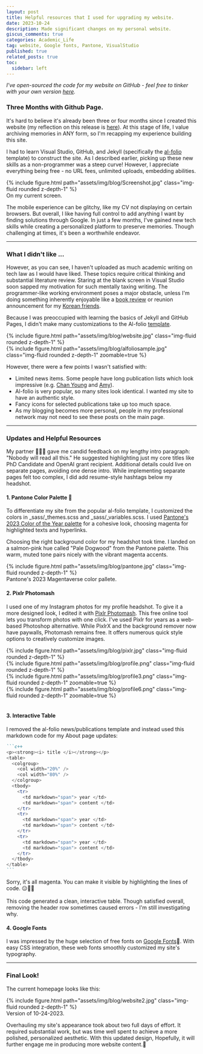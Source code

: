 ```yaml
---
layout: post
title: Helpful resources that I used for upgrading my website.  
date: 2023-10-24
description: Made significant changes on my personal website. 
giscus_comments: true
categories: Academic_Life
tag: website, Google fonts, Pantone, VisualStudio
published: true
related_posts: true
toc:
  sidebar: left
---
```


<i>I've open-sourced the code for my website on GitHub - feel free to tinker with your own version <a href="https://github.com/inyoungcheong/inyoungcheong.github.io">here</a>.</i>


### Three Months with Github Page. 

It's hard to believe it's already been three or four months since I created this website (my reflection on this release is [here](https://inyoungcheong.github.io/blog/2023/adieu-wordpress/)). At this stage of life, I value archiving memories in ANY form, so I'm recapping my experience building this site.

I had to learn Visual Studio, GitHub, and Jekyll (specifically the [al-folio](https://github.com/alshedivat/al-folio) template) to construct the site. As I described earlier, picking up these new skills as a non-programmer was a steep curve! However, I appreciate everything being free - no URL fees, unlimited uploads, embedding abilities.

<div class="row mt-3">
    <div class="col-sm mt-3 mt-md-0">
        {% include figure.html path="assets/img/blog/Screenshot.jpg" class="img-fluid rounded z-depth-1" %}
    </div>
</div>
<div class="caption">
    On my current screen. 
</div>

The mobile experience can be glitchy, like my CV not displaying on certain browsers. But overall, I like having full control to add anything I want by finding solutions through Google. In just a few months, I've gained new tech skills while creating a personalized platform to preserve memories. Though challenging at times, it's been a worthwhile endeavor.

---
### What I didn't like ...

However, as you can see, I haven't uploaded as much academic writing on tech law as I would have liked. These topics require critical thinking and substantial literature review. Staring at the blank screen in Visual Studio soon sapped my motivation for such mentally taxing writing. The programmer-like working environment poses a major obstacle, unless I'm doing something inherently enjoyable like a [book review](https://inyoungcheong.github.io/blog/2023/maria-schneider/) or reunion announcement for my [Korean friends](https://inyoungcheong.github.io/blog/2023/jeonmindong/).

Because I was preoccupied with learning the basics of Jekyll and GitHub Pages, I didn't make many customizations to the Al-folio [template](https://alshedivat.github.io/al-folio/). 

<div class="row mt-3">
   <div class="col-sm mt-3 mt-md-0">
        {% include figure.html path="assets/img/blog/website.jpg" class="img-fluid rounded z-depth-1" %}
    </div>
    <div class="col-sm mt-3 mt-md-0">
        {% include figure.html path="assets/img/blog/alfoliosample.jpg" class="img-fluid rounded z-depth-1" zoomable=true %}
    </div>
</div>

However, there were a few points I wasn't satisfied with:
- Limited news items. Some people have long publication lists which look impressive (e.g. [Chan Young](https://chan0park.github.io/) and [Amy](https://homes.cs.washington.edu/~axz/)).
- Al-folio is very popular, so many sites look identical. I wanted my site to have an authentic style.
- Fancy icons for selected publications take up too much space.
- As my blogging becomes more personal, people in my professional network may not need to see these posts on the main page.


---
### Updates and Helpful Resources
My partner 👨🏻‍🎨 gave me candid feedback on my lengthy intro paragraph: "Nobody will read all this." He suggested highlighting just my core titles like PhD Candidate and OpenAI grant recipient. Additional details could live on separate pages, avoiding one dense intro. While implementing separate pages felt too complex, I did add resume-style hashtags below my headshot.


#### 1. Pantone Color Palette 🎨
To differentiate my site from the popular al-folio template, I customized the colors in _sass/_themes.scss and _sass/_variables.scss. I used [Pantone's 2023 Color of the Year palette](https://www.pantone.com/color-of-the-year/2023) for a cohesive look, choosing magenta for highlighted texts and hyperlinks.

Choosing the right background color for my headshot took time. I landed on a salmon-pink hue called "Pale Dogwood" from the Pantone palette. This warm, muted tone pairs nicely with the vibrant magenta accents.
<br>
<div class="row mt-3">
    <div class="col-sm mt-3 mt-md-0">
        {% include figure.html path="assets/img/blog/pantone.jpg" class="img-fluid rounded z-depth-1" %}
    </div>
</div>
<div class="caption">
    Pantone's 2023 Magentaverse color pallete.
</div>


#### 2. Pixlr Photomash 
I used one of my Instagram photos for my profile headshot. To give it a more designed look, I edited it with [Pixlr Photomash](https://pixlr.com/photomash/). This free online tool lets you transform photos with one click.
I've used Pixlr for years as a web-based Photoshop alternative. While PixlrX and the background remover now have paywalls, Photomash remains free. It offers numerous quick style options to creatively customize images.

<div class="row mt-3">
   <div class="col-sm mt-3 mt-md-0">
        {% include figure.html path="assets/img/blog/pixlr.jpg" class="img-fluid rounded z-depth-1" %}
    </div>
</div>
<div class="row mt-3">
   <div class="col-sm mt-3 mt-md-0">
        {% include figure.html path="assets/img/blog/profile.png" class="img-fluid rounded z-depth-1" %}
    </div>
    <div class="col-sm mt-3 mt-md-0">
        {% include figure.html path="assets/img/blog/profile3.png" class="img-fluid rounded z-depth-1" zoomable=true %}
    </div>
    <div class="col-sm mt-3 mt-md-0">
        {% include figure.html path="assets/img/blog/profile6.png" class="img-fluid rounded z-depth-1" zoomable=true %}
    </div>
</div>
<br>

#### 3. Interactive Table 
I removed the al-folio news/publications template and instead used this markdown code for my About page updates:
<br>
````markdown
```c++
<p><strong><i> title </i></strong></p>
<table>
  <colgroup>
    <col width="20%" />
    <col width="80%" />
  </colgroup>
  <tbody>
    <tr>
      <td markdown="span"> year </td>
      <td markdown="span"> content </td>
    </tr>
    <tr>
      <td markdown="span"> year </td>
      <td markdown="span"> content </td>
    </tr>
    <tr>
      <td markdown="span"> year </td>
      <td markdown="span"> content </td>
    </tr>
  </tbody>
</table>
```
````
<div class="caption">
    Sorry, it's all magenta. You can make it visible by highlighting the lines of code. 😑🤷‍♀️
</div>
<br>
This code generated a clean, interactive table. Though satisfied overall, removing the header row sometimes caused errors - I'm still investigating why.
<br>

#### 4. Google Fonts
I was impressed by the huge selection of free fonts on [Google Fonts](https://fonts.google.com)🙏. With easy CSS integration, these web fonts smoothly customized my site's typography. 

---
### Final Look!
The current homepage looks like this:
<br>
<div class="row mt-3">
   <div class="col-sm mt-3 mt-md-0">
        {% include figure.html path="assets/img/blog/website2.jpg" class="img-fluid rounded z-depth-1" %}
    </div>
</div>
<div class="caption">
    Version of 10-24-2023.
    </div>

Overhauling my site's appearance took about two full days of effort. It required substantial work, but was time well spent to achieve a more polished, personalized aesthetic. With this updated design, Hopefully, it will further engage me in producing more website content.🤞

